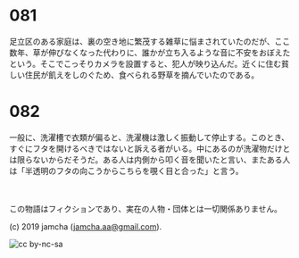 

# 081

足立区のある家庭は、裏の空き地に繁茂する雑草に悩まされていたのだが、ここ数年、草が伸びなくなった代わりに、誰かが立ち入るような音に不安をおぼえたという。そこでこっそりカメラを設置すると、犯人が映り込んだ。近くに住む貧しい住民が飢えをしのぐため、食べられる野草を摘んでいたのである。

# 082

一般に、洗濯槽で衣類が偏ると、洗濯機は激しく振動して停止する。このとき、すぐにフタを開けるべきではないと訴える者がいる。中にあるのが洗濯物だけとは限らないからだそうだ。ある人は内側から叩く音を聞いたと言い、またある人は「半透明のフタの向こうからこちらを覗く目と合った」と言う。

<br>  
<br>  
この物語はフィクションであり、実在の人物・団体とは一切関係ありません。  

(c) 2019 jamcha (jamcha.aa@gmail.com).  

![cc by-nc-sa](https://i.creativecommons.org/l/by-nc-sa/4.0/88x31.png)  

